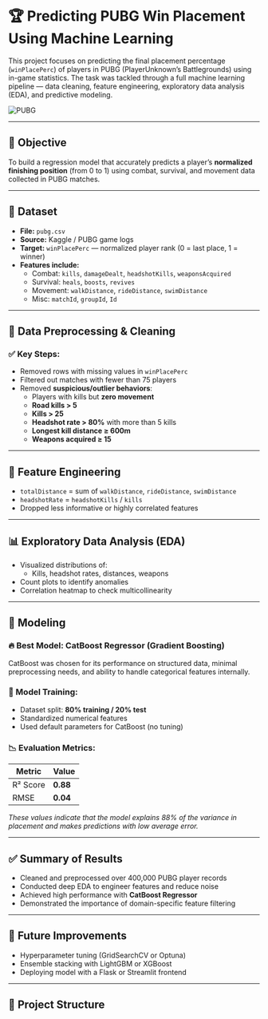 # 🏆 Predicting PUBG Win Placement Using Machine Learning

This project focuses on predicting the final placement percentage (`winPlacePerc`) of players in PUBG (PlayerUnknown’s Battlegrounds) using in-game statistics. The task was tackled through a full machine learning pipeline — data cleaning, feature engineering, exploratory data analysis (EDA), and predictive modeling.

![PUBG](attachment:PUBG-Featured-image.png)

---

## 📌 Objective

To build a regression model that accurately predicts a player’s **normalized finishing position** (from 0 to 1) using combat, survival, and movement data collected in PUBG matches.

---

## 📁 Dataset

- **File:** `pubg.csv`
- **Source:** Kaggle / PUBG game logs
- **Target:** `winPlacePerc` — normalized player rank (0 = last place, 1 = winner)
- **Features include:**
  - Combat: `kills`, `damageDealt`, `headshotKills`, `weaponsAcquired`
  - Survival: `heals`, `boosts`, `revives`
  - Movement: `walkDistance`, `rideDistance`, `swimDistance`
  - Misc: `matchId`, `groupId`, `Id`

---

## 🧹 Data Preprocessing & Cleaning

### ✅ Key Steps:
- Removed rows with missing values in `winPlacePerc`
- Filtered out matches with fewer than 75 players
- Removed **suspicious/outlier behaviors**:
  - Players with kills but **zero movement**
  - **Road kills > 5**
  - **Kills > 25**
  - **Headshot rate > 80%** with more than 5 kills
  - **Longest kill distance ≥ 600m**
  - **Weapons acquired ≥ 15**

---

## 🔧 Feature Engineering

- `totalDistance` = sum of `walkDistance`, `rideDistance`, `swimDistance`
- `headshotRate` = `headshotKills` / `kills`
- Dropped less informative or highly correlated features

---

## 📊 Exploratory Data Analysis (EDA)

- Visualized distributions of:
  - Kills, headshot rates, distances, weapons
- Count plots to identify anomalies
- Correlation heatmap to check multicollinearity

---

## 🤖 Modeling

### 🔥 Best Model: **CatBoost Regressor (Gradient Boosting)**

CatBoost was chosen for its performance on structured data, minimal preprocessing needs, and ability to handle categorical features internally.

### 🧪 Model Training:

- Dataset split: **80% training / 20% test**
- Standardized numerical features
- Used default parameters for CatBoost (no tuning)

### 📉 Evaluation Metrics:

| Metric      | Value     |
|-------------|-----------|
| R² Score    | **0.88**  |
| RMSE        | **0.04**  |

*These values indicate that the model explains 88% of the variance in placement and makes predictions with low average error.*

---

## ✅ Summary of Results

- Cleaned and preprocessed over 400,000 PUBG player records
- Conducted deep EDA to engineer features and reduce noise
- Achieved high performance with **CatBoost Regressor**
- Demonstrated the importance of domain-specific feature filtering

---

## 🚀 Future Improvements

- Hyperparameter tuning (GridSearchCV or Optuna)
- Ensemble stacking with LightGBM or XGBoost
- Deploying model with a Flask or Streamlit frontend

---

## 📂 Project Structure


